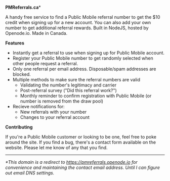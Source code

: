 **PMReferrals.ca***

A handy free service to find a Public Mobile referral number to get the $10 credit when signing up for a new account. You can also add your own number to get additional referral rewards. Built in NodeJS, hosted by Openode.io. Made in Canada.

**Features**

* Instantly get a referral to use when signing up for Public Mobile account.
* Register your Public Mobile number to get randomly selected when other people request a referral.
* Only one referral per email address. Disposable/spam addresses are blocked.
* Multiple methods to make sure the referral numbers are valid
    * Validating the number's legitimacy and carrier
    * Post-referral survey ("Did this referral work?")
    * Monthly reminder to confirm registration with Public Mobile (or number is removed from the draw pool)
* Recieve notifications for:
    * New referrals with your number
    * Changes to your referral account

**Contributing**

If you're a Public Mobile customer or looking to be one, feel free to poke around the site. If you find a bug, there's a contact form available on the website. Please let me know of any that you find.
___

*\*This domain is a redirect to https://pmreferrals.openode.io for convenience and maintaining the contact email address. Until I can figure out email DNS settings.*